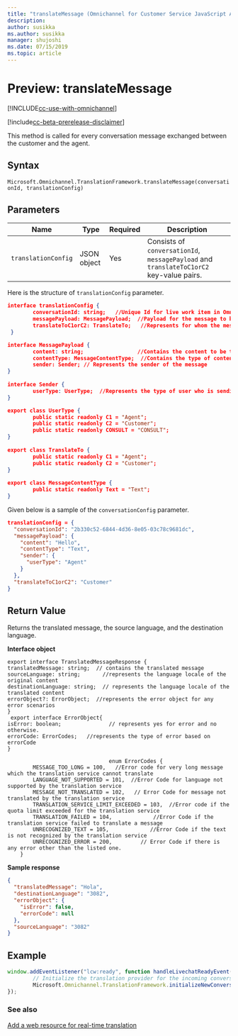 ```yaml
---
title: "translateMessage (Omnichannel for Customer Service JavaScript API reference) | MicrosoftDocs"
description: 
author: susikka
ms.author: susikka
manager: shujoshi
ms.date: 07/15/2019
ms.topic: article
---
```


# Preview: translateMessage

[!INCLUDE[cc-use-with-omnichannel](../../../../includes/cc-use-with-omnichannel.md)]

[!include[cc-beta-prerelease-disclaimer](../../../../includes/cc-beta-prerelease-disclaimer.md)]

This method is called for every conversation message exchanged between the customer and the agent.

## Syntax

`Microsoft.Omnichannel.TranslationFramework.translateMessage(conversationId, translationConfig)`

## Parameters

|Name|Type|Required|Description|
|----|----|----|----|
|`translationConfig`|JSON object|Yes| Consists of `conversationId`, `messagePayload` and `translateToC1orC2` key-value pairs.|

Here is the structure of `translationConfig` parameter.

```json
interface translationConfig { 
        conversationId: string;   //Unique Id for live work item in Omnichannel for Customer Service
        messagePayload: MessagePayload;  //Payload for the message to be translated
        translateToC1orC2: TranslateTo;   //Represents for whom the message has to be translated 
 } 

interface MessagePayload { 
        content: string;                 //Contains the content to be translated
        contentType: MessageContentType;  //Contains the type of content
        sender: Sender; // Represents the sender of the message
} 
     
interface Sender { 
        userType: UserType;  //Represents the type of user who is sending this message
} 

export class UserType { 
        public static readonly C1 = "Agent"; 
        public static readonly C2 = "Customer"; 
        public static readonly CONSULT = "CONSULT"; 
} 
 
export class TranslateTo { 
        public static readonly C1 = "Agent"; 
        public static readonly C2 = "Customer"; 
} 
 
export class MessageContentType { 
        public static readonly Text = "Text"; 
} 

```
Given below is a sample of the `conversationConfig` parameter.

```json
translationConfig = {
  "conversationId": "2b330c52-6844-4d36-8e05-03c78c9681dc",
  "messagePayload": {
    "content": "Hello",
    "contentType": "Text",
    "sender": {
      "userType": "Agent"
    }
  },
  "translateToC1orC2": "Customer"
}
```

## Return Value

Returns the translated message, the source language, and the destination language.

**Interface object**

```
export interface TranslatedMessageResponse { 
translatedMessage: string;  // contains the translated message
sourceLanguage: string;       //represents the language locale of the original content 
destinationLanguage: string;  // represents the language locale of the translated content
errorObject?: ErrorObject;  //represents the error object for any error scenarios
} 
 export interface ErrorObject{ 
isError: boolean;               // represents yes for error and no otherwise.
errorCode: ErrorCodes;   //represents the type of error based on errorCode
} 
 
                                enum ErrorCodes { 
        MESSAGE_TOO_LONG = 100,   //Error code for very long message which the translation service cannot translate
        LANGUAGE_NOT_SUPPORTED = 101,  //Error Code for language not supported by the translation service
        MESSAGE_NOT_TRANSLATED = 102,   // Error Code for message not translated by the translation service
        TRANSLATION_SERVICE_LIMIT_EXCEEDED = 103,  //Error code if the quota limit exceeded for the translation service
        TRANSLATION_FAILED = 104,             //Error Code if the translation service failed to translate a message
        UNRECOGNIZED_TEXT = 105,             //Error Code if the text is not recognized by the translation service
        UNRECOGNIZED_ERROR = 200,         // Error Code if there is any error other than the listed one.
    }
```

**Sample response**

```json
{
  "translatedMessage": "Hola",
  "destinationLanguage": "3082",
  "errorObject": {
    "isError": false,                             
    "errorCode": null
  },
  "sourceLanguage": "3082"
}
```

## Example

```javascript
window.addEventListener("lcw:ready", function handleLivechatReadyEvent(){
        // Initialize the translation provider for the incoming conversation
        Microsoft.Omnichannel.TranslationFramework.initializeNewConversation(convId, translationConfig);
});
```

### See also

[Add a web resource for real-time translation](../../how-to/add-web-resource-real-time-translation.md)
